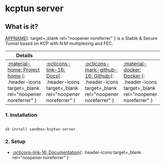 # kcptun server

## What is it?

[APPNAME](https://github.com/xtaci/kcptun){: target=_blank rel="noopener noreferrer" } is a Stable & Secure Tunnel based on KCP with N:M multiplexing and FEC.

| Details     |             |             |             |
|-------------|-------------|-------------|-------------|
| [:material-home: Project home ](https://github.com/xtaci/kcptun){: .header-icons target=_blank rel="noopener noreferrer" } | [:octicons-link-16: Docs](https://github.com/xtaci/kcptun){: .header-icons target=_blank rel="noopener noreferrer" } | [:octicons-mark-github-16: Github:](https://github.com/xtaci/kcptun){: .header-icons target=_blank rel="noopener noreferrer" } | [:material-docker: Docker ](https://hub.docker.com/r/horjulf/kcptun){: .header-icons target=_blank rel="noopener noreferrer" }|

### 1. Installation

``` shell

sb install sandbox-kcptun-server

```

### 2. Setup

- [:octicons-link-16: Documentation](https://github.com/xtaci/kcptun){: .header-icons target=_blank rel="noopener noreferrer" }
